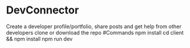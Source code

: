 # DevConnector
Create a developer profile/portfolio, share posts and get help from other developers
clone or download the repo
#Commands
npm install
cd client && npm install
npm run dev
